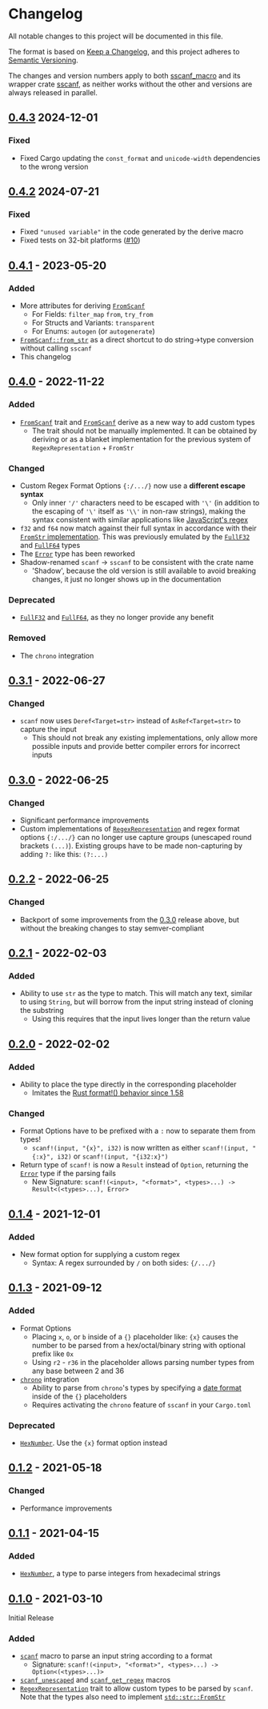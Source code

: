 # Changelog

All notable changes to this project will be documented in this file.

The format is based on [Keep a Changelog](https://keepachangelog.com/en/1.0.0/),
and this project adheres to [Semantic Versioning](https://semver.org/spec/v2.0.0.html).

The changes and version numbers apply to both [sscanf_macro](https://crates.io/crates/sscanf_macro)
and its wrapper crate [sscanf](https://crates.io/crates/sscanf), as neither works without the other
and versions are always released in parallel.


## [0.4.3](https://github.com/mich101mich/sscanf/releases/tag/0.4.3) 2024-12-01

### Fixed
- Fixed Cargo updating the `const_format` and `unicode-width` dependencies to the wrong version

## [0.4.2](https://github.com/mich101mich/sscanf/releases/tag/0.4.2) 2024-07-21

### Fixed
- Fixed `"unused variable"` in the code generated by the derive macro
- Fixed tests on 32-bit platforms ([#10](https://github.com/mich101mich/sscanf/issues/10))

## [0.4.1](https://github.com/mich101mich/sscanf/releases/tag/0.4.1) - 2023-05-20

### Added
- More attributes for deriving [`FromScanf`](https://docs.rs/sscanf/0.4.1/sscanf/derive.FromScanf.html)
  - For Fields: `filter_map` `from`, `try_from`
  - For Structs and Variants: `transparent`
  - For Enums: `autogen` (or `autogenerate`)
- [`FromScanf::from_str`](https://docs.rs/sscanf/0.4.1/sscanf/trait.FromScanf.html#method.from_str)
  as a direct shortcut to do string->type conversion without calling `sscanf`
- This changelog

## [0.4.0](https://github.com/mich101mich/sscanf/releases/tag/0.4.0) - 2022-11-22

### Added
- [`FromScanf`](https://docs.rs/sscanf/0.4.0/sscanf/trait.FromScanf.html) trait and
  [`FromScanf`](https://docs.rs/sscanf/0.4.0/sscanf/derive.FromScanf.html) derive as a new way to
  add custom types
  - The trait should not be manually implemented. It can be obtained by deriving or as a blanket
    implementation for the previous system of `RegexRepresentation` + `FromStr`

### Changed
- Custom Regex Format Options `{:/.../}` now use a **different escape syntax**
  - Only inner `'/'` characters need to be escaped with `'\'` (in addition to the escaping of `'\'`
    itself as `'\\'` in non-raw strings), making the syntax consistent with similar applications
    like [JavaScript's regex](https://developer.mozilla.org/en-US/docs/Web/JavaScript/Guide/Regular_Expressions#escaping)
- `f32` and `f64` now match against their full syntax in accordance with their [`FromStr`
  implementation](https://doc.rust-lang.org/std/primitive.f32.html#impl-FromStr-for-f32). This was
  previously emulated by the [`FullF32`](https://docs.rs/sscanf/0.3.1/sscanf/struct.FullF32.html)
  and [`FullF64`](https://docs.rs/sscanf/0.3.1/sscanf/struct.FullF64.html) types
- The [`Error`](https://docs.rs/sscanf/0.4.0/sscanf/enum.Error.html) type has been reworked
- Shadow-renamed `scanf` -> `sscanf` to be consistent with the crate name
  - 'Shadow', because the old version is still available to avoid breaking changes, it just no
    longer shows up in the documentation

### Deprecated
- [`FullF32`](https://docs.rs/sscanf/0.4.0/sscanf/struct.FullF32.html) and [`FullF64`](https://docs.rs/sscanf/0.4.0/sscanf/struct.FullF64.html),
  as they no longer provide any benefit

### Removed
- The `chrono` integration

## [0.3.1](https://github.com/mich101mich/sscanf/releases/tag/0.3.1) - 2022-06-27

### Changed
- `scanf` now uses `Deref<Target=str>` instead of `AsRef<Target=str>` to capture the input
  - This should not break any existing implementations, only allow more possible inputs and provide
    better compiler errors for incorrect inputs

## [0.3.0](https://github.com/mich101mich/sscanf/releases/tag/0.3.0) - 2022-06-25

### Changed
- Significant performance improvements
- Custom implementations of [`RegexRepresentation`](https://docs.rs/sscanf/0.3.0/sscanf/trait.RegexRepresentation.html)
  and regex format options `{:/.../}` can no longer use capture groups (unescaped round brackets
  `(...)`). Existing groups have to be made non-capturing by adding `?:` like this:
  `(?:...)`

## [0.2.2](https://github.com/mich101mich/sscanf/releases/tag/0.2.2) - 2022-06-25

### Changed
- Backport of some improvements from the [0.3.0](#030---2022-06-25) release above, but without the
  breaking changes to stay semver-compliant

## [0.2.1](https://github.com/mich101mich/sscanf/releases/tag/0.2.1) - 2022-02-03

### Added
- Ability to use `str` as the type to match. This will match any text, similar to using `String`,
  but will borrow from the input string instead of cloning the substring
  - Using this requires that the input lives longer than the return value

## [0.2.0](https://github.com/mich101mich/sscanf/releases/tag/0.2.0) - 2022-02-02

### Added
- Ability to place the type directly in the corresponding placeholder
  - Imitates the [Rust format!() behavior since 1.58](https://blog.rust-lang.org/2022/01/13/Rust-1.58.0.html#captured-identifiers-in-format-strings)

### Changed
- Format Options have to be prefixed with a `:` now to separate them from types!
  - `scanf!(input, "{x}", i32)` is now written as either `scanf!(input, "{:x}", i32)` or
    `scanf!(input, "{i32:x}")`
- Return type of `scanf!` is now a `Result` instead of `Option`, returning the
  [`Error`](https://docs.rs/sscanf/0.2.0/sscanf/enum.Error.html) type if the parsing fails
  - New Signature: `scanf!(<input>, "<format>", <types>...) -> Result<(<types>...), Error>`

## [0.1.4](https://github.com/mich101mich/sscanf/releases/tag/0.1.4) - 2021-12-01

### Added
- New format option for supplying a custom regex
  - Syntax: A regex surrounded by `/` on both sides: `{/.../}`

## [0.1.3](https://github.com/mich101mich/sscanf/releases/tag/0.1.3) - 2021-09-12

### Added
- Format Options
  - Placing `x`, `o`, or `b` inside of a `{}` placeholder like: `{x}` causes the number to be
    parsed from a hex/octal/binary string with optional prefix like `0x`
  - Using `r2` - `r36` in the placeholder allows parsing number types from any base between 2
    and 36
- [`chrono`](https://crates.io/crates/chrono) integration
  - Ability to parse from `chrono`'s types by specifying a [date format](https://docs.rs/chrono/latest/chrono/format/strftime/index.html) inside of the `{}` placeholders
  - Requires activating the `chrono` feature of `sscanf` in your `Cargo.toml`

### Deprecated
- [`HexNumber`](https://docs.rs/sscanf/0.1.3/sscanf/struct.HexNumber.html). Use the `{x}` format
  option instead

## [0.1.2](https://github.com/mich101mich/sscanf/releases/tag/0.1.2) - 2021-05-18

### Changed
- Performance improvements

## [0.1.1](https://github.com/mich101mich/sscanf/releases/tag/0.1.1) - 2021-04-15

### Added
- [`HexNumber`](https://docs.rs/sscanf/0.1.1/sscanf/struct.HexNumber.html), a type to parse
  integers from hexadecimal strings

## [0.1.0](https://github.com/mich101mich/sscanf/releases/tag/0.1.0) - 2021-03-10

Initial Release

### Added
- [`scanf`](https://docs.rs/sscanf/0.1.0/sscanf/macro.scanf.html) macro to parse an input string
  according to a format
  - Signature: `scanf!(<input>, "<format>", <types>...) -> Option<(<types>...)>`
- [`scanf_unescaped`](https://docs.rs/sscanf/0.1.0/sscanf/macro.scanf_unescaped.html) and
  [`scanf_get_regex`](https://docs.rs/sscanf/0.1.0/sscanf/macro.scanf_get_regex.html) macros
- [`RegexRepresentation`](https://docs.rs/sscanf/0.1.0/sscanf/trait.RegexRepresentation.html) trait
  to allow custom types to be parsed by `scanf`. Note that the types also need to implement
  [`std::str::FromStr`](https://doc.rust-lang.org/std/str/trait.FromStr.html)

